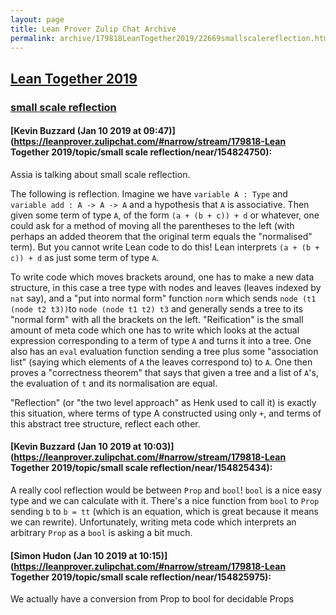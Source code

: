 ```yaml
---
layout: page
title: Lean Prover Zulip Chat Archive 
permalink: archive/179818LeanTogether2019/22669smallscalereflection.html
---
```


## [Lean Together 2019](index.html)
### [small scale reflection](22669smallscalereflection.html)

#### [Kevin Buzzard (Jan 10 2019 at 09:47)](https://leanprover.zulipchat.com/#narrow/stream/179818-Lean Together 2019/topic/small scale reflection/near/154824750):
Assia is talking about small scale reflection. 

The following is reflection. Imagine we have `variable A : Type` and `variable add : A -> A -> A` and a hypothesis that `A` is associative. Then given some term of type `A`, of the form `(a + (b + c)) + d` or whatever, one could ask for a method of moving all the parentheses to the left (with perhaps an added theorem that the original term equals the "normalised" term). But you cannot write Lean code to do this! Lean interprets `(a + (b + c)) + d` as just some term of type `A`.

To write code which moves brackets around, one has to make a new data structure, in this case a tree type with nodes and leaves (leaves indexed by `nat` say), and a "put into normal form" function `norm` which sends `node (t1 (node t2 t3))`to `node (node t1 t2) t3` and generally sends a tree to its "normal form" with all the brackets on the left. "Reification" is the small amount of meta code which one has to write which looks at the actual expression corresponding to a term of type `A` and turns it into a tree. One also has an `eval` evaluation function sending a tree plus some "association list" (saying which elements of `A` the leaves correspond to) to `A`. One then proves a "correctness theorem" that says that given a tree and a list of `A`'s, the evaluation of `t` and its normalisation are equal.

"Reflection" (or "the two level approach" as Henk used to call it) is exactly this situation, where terms of type A constructed using only `+`, and terms of this abstract tree structure, reflect each other.

#### [Kevin Buzzard (Jan 10 2019 at 10:03)](https://leanprover.zulipchat.com/#narrow/stream/179818-Lean Together 2019/topic/small scale reflection/near/154825434):
A really cool reflection would be between `Prop` and `bool`! `bool` is a nice easy type and we can calculate with it. There's a nice function from `bool` to `Prop` sending `b` to `b = tt` (which is an equation, which is great because it means we can rewrite). Unfortunately, writing meta code which interprets an arbitrary `Prop` as a `bool` is asking a bit much.

#### [Simon Hudon (Jan 10 2019 at 10:15)](https://leanprover.zulipchat.com/#narrow/stream/179818-Lean Together 2019/topic/small scale reflection/near/154825975):
We actually have a conversion from Prop to bool for decidable Props

